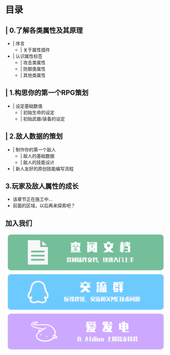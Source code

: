 # 目录
## [|](https://github.com/CPJiNan/RPG-Numerical-Planning-Course/tree/main/0.%E4%BA%86%E8%A7%A3%E5%90%84%E7%B1%BB%E5%B1%9E%E6%80%A7%E5%8F%8A%E5%85%B6%E5%8E%9F%E7%90%86) 0.了解各类属性及其原理
* [|](https://github.com/CPJiNan/RPG-Numerical-Planning-Course/tree/main/0.%E4%BA%86%E8%A7%A3%E5%90%84%E7%B1%BB%E5%B1%9E%E6%80%A7%E5%8F%8A%E5%85%B6%E5%8E%9F%E7%90%86#%E5%BA%8F%E8%A8%80) 序言
  * [|](https://github.com/CPJiNan/RPG-Numerical-Planning-Course/tree/main/0.%E4%BA%86%E8%A7%A3%E5%90%84%E7%B1%BB%E5%B1%9E%E6%80%A7%E5%8F%8A%E5%85%B6%E5%8E%9F%E7%90%86#%E5%85%B3%E4%BA%8E%E5%B1%9E%E6%80%A7%E6%8F%92%E4%BB%B6) 关于属性插件
* [|](https://github.com/CPJiNan/RPG-Numerical-Planning-Course/tree/main/0.%E4%BA%86%E8%A7%A3%E5%90%84%E7%B1%BB%E5%B1%9E%E6%80%A7%E5%8F%8A%E5%85%B6%E5%8E%9F%E7%90%86#%E8%AE%A4%E8%AF%86%E5%B1%9E%E6%80%A7%E6%A0%87%E7%AD%BE) 认识属性标签
  * [|](https://github.com/CPJiNan/RPG-Numerical-Planning-Course/tree/main/0.%E4%BA%86%E8%A7%A3%E5%90%84%E7%B1%BB%E5%B1%9E%E6%80%A7%E5%8F%8A%E5%85%B6%E5%8E%9F%E7%90%86#%E6%94%BB%E5%87%BB%E7%B1%BB%E5%B1%9E%E6%80%A7) 攻击类属性
  * [|](https://github.com/CPJiNan/RPG-Numerical-Planning-Course/tree/main/0.%E4%BA%86%E8%A7%A3%E5%90%84%E7%B1%BB%E5%B1%9E%E6%80%A7%E5%8F%8A%E5%85%B6%E5%8E%9F%E7%90%86#%E9%98%B2%E5%BE%A1%E7%B1%BB%E5%B1%9E%E6%80%A7) 防御类属性
  * [|](https://github.com/CPJiNan/RPG-Numerical-Planning-Course/tree/main/0.%E4%BA%86%E8%A7%A3%E5%90%84%E7%B1%BB%E5%B1%9E%E6%80%A7%E5%8F%8A%E5%85%B6%E5%8E%9F%E7%90%86#%E5%85%B6%E4%BB%96%E7%B1%BB%E5%B1%9E%E6%80%A7) 其他类属性
## [|](https://github.com/CPJiNan/RPG-Numerical-Planning-Course/tree/main/1.%E6%9E%84%E6%80%9D%E4%BD%A0%E7%9A%84%E7%AC%AC%E4%B8%80%E4%B8%AARPG%E7%AD%96%E5%88%92#1%E6%9E%84%E6%80%9D%E4%BD%A0%E7%9A%84%E7%AC%AC%E4%B8%80%E4%B8%AArpg%E7%AD%96%E5%88%92) 1.构思你的第一个RPG策划
* [|](https://github.com/CPJiNan/RPG-Numerical-Planning-Course/tree/main/1.%E6%9E%84%E6%80%9D%E4%BD%A0%E7%9A%84%E7%AC%AC%E4%B8%80%E4%B8%AARPG%E7%AD%96%E5%88%92#%E8%AE%BE%E5%AE%9A%E5%9F%BA%E7%A1%80%E6%95%B0%E5%80%BC) 设定基础数值
  * [|](https://github.com/CPJiNan/RPG-Numerical-Planning-Course/tree/main/1.%E6%9E%84%E6%80%9D%E4%BD%A0%E7%9A%84%E7%AC%AC%E4%B8%80%E4%B8%AARPG%E7%AD%96%E5%88%92#%E5%88%9D%E5%A7%8B%E7%94%9F%E5%91%BD%E7%9A%84%E8%AE%BE%E5%AE%9A) 初始生命的设定
  * [|](https://github.com/CPJiNan/RPG-Numerical-Planning-Course/tree/main/1.%E6%9E%84%E6%80%9D%E4%BD%A0%E7%9A%84%E7%AC%AC%E4%B8%80%E4%B8%AARPG%E7%AD%96%E5%88%92#%E5%88%9D%E5%A7%8B%E6%AD%A6%E5%99%A8%E8%A3%85%E5%A4%87%E7%9A%84%E8%AE%BE%E5%AE%9A) 初始武器/装备的设定
## [|](https://github.com/CPJiNan/RPG-Numerical-Planning-Course/tree/main/2.%E6%95%8C%E4%BA%BA%E6%95%B0%E6%8D%AE%E7%9A%84%E7%AD%96%E5%88%92#2%E6%95%8C%E4%BA%BA%E6%95%B0%E6%8D%AE%E7%9A%84%E7%AD%96%E5%88%92) 2.敌人数据的策划
* [|](https://github.com/CPJiNan/RPG-Numerical-Planning-Course/tree/main/2.%E6%95%8C%E4%BA%BA%E6%95%B0%E6%8D%AE%E7%9A%84%E7%AD%96%E5%88%92#2%E6%95%8C%E4%BA%BA%E6%95%B0%E6%8D%AE%E7%9A%84%E7%AD%96%E5%88%92) 制作你的第一个敌人
  * [|](https://github.com/CPJiNan/RPG-Numerical-Planning-Course/tree/main/2.%E6%95%8C%E4%BA%BA%E6%95%B0%E6%8D%AE%E7%9A%84%E7%AD%96%E5%88%92#%E6%95%8C%E4%BA%BA%E7%9A%84%E5%9F%BA%E7%A1%80%E6%95%B0%E6%8D%AE) 敌人的基础数据
  * [|](https://github.com/CPJiNan/RPG-Numerical-Planning-Course/tree/main/2.%E6%95%8C%E4%BA%BA%E6%95%B0%E6%8D%AE%E7%9A%84%E7%AD%96%E5%88%92#%E6%95%8C%E4%BA%BA%E7%9A%84%E5%9F%BA%E7%A1%80%E6%95%B0%E6%8D%AE) 敌人的技能设计
* [|](https://github.com/CPJiNan/RPG-Numerical-Planning-Course/tree/main/2.%E6%95%8C%E4%BA%BA%E6%95%B0%E6%8D%AE%E7%9A%84%E7%AD%96%E5%88%92#%E6%96%B0%E4%BA%BA%E5%8F%8B%E5%A5%BD%E7%9A%84%E5%8E%9F%E5%88%9B%E6%8A%80%E8%83%BD%E7%BC%96%E5%86%99%E6%B5%81%E7%A8%8B) 新人友好的原创技能编写流程
## 3.玩家及敌人属性的成长
* 该章节正在施工中...
* 前面的区域，以后再来探索吧？

## 加入我们
[![](resources/doc.png)](https://github.com/CPJiNan/RPG-Numerical-Planning-Course)
[![](resources/qqgroup.png)](https://qm.qq.com/cgi-bin/qm/qr?k=l3sr0QxYTbSEr48WZ19XlXJEw0ojgh3b&authKey=RVefNepRoMmWEoh86MpNCYzH9fshpFipa6/Hb+IcZNIUdf96Ku7qaMyP9o263vl1&noverify=0)
[![](resources/afdian.png)](https://afdian.net/a/CPJiNan)
